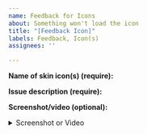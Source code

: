 ```yaml
---
name: Feedback for Icons
about: Something won't load the icon
title: "[Feedback Icon]"
labels: Feedback, Icon(s)
assignees: ''

---
```


**Name of skin icon(s) (require):**

**Issue description (require):**

**Screenshot/video (optional):**

<details>
  <summary>Screenshot or Video</summary>
  <ol>
    <li>
      <img src="[   ]">
    </li>
  </ol>
</details>
